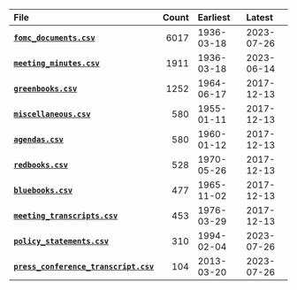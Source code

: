| File                                                                    |   Count | Earliest   | Latest     |
|:------------------------------------------------------------------------|--------:|:-----------|:-----------|
| [**`fomc_documents.csv`**](fomc_documents.md)                           |    6017 | 1936-03-18 | 2023-07-26 |
| [**`meeting_minutes.csv`**](meeting_minutes.md)                         |    1911 | 1936-03-18 | 2023-06-14 |
| [**`greenbooks.csv`**](greenbooks.md)                                   |    1252 | 1964-06-17 | 2017-12-13 |
| [**`miscellaneous.csv`**](miscellaneous.md)                             |     580 | 1955-01-11 | 2017-12-13 |
| [**`agendas.csv`**](agendas.md)                                         |     580 | 1960-01-12 | 2017-12-13 |
| [**`redbooks.csv`**](redbooks.md)                                       |     528 | 1970-05-26 | 2017-12-13 |
| [**`bluebooks.csv`**](bluebooks.md)                                     |     477 | 1965-11-02 | 2017-12-13 |
| [**`meeting_transcripts.csv`**](meeting_transcripts.md)                 |     453 | 1976-03-29 | 2017-12-13 |
| [**`policy_statements.csv`**](policy_statements.md)                     |     310 | 1994-02-04 | 2023-07-26 |
| [**`press_conference_transcript.csv`**](press_conference_transcript.md) |     104 | 2013-03-20 | 2023-07-26 |
